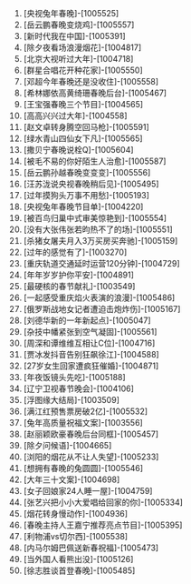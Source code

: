 
1. [央视兔年春晚]-[1005525]
1. [岳云鹏春晚变烧鸡]-[1005557]
1. [新时代我在中国]-[1005391]
1. [除夕夜看场浪漫烟花]-[1004817]
1. [北京大视听过大年]-[1004718]
1. [群星合唱花开种花家]-[1005550]
1. [邓超今年春晚还是没收住]-[1005558]
1. [希林娜依高黄绮珊春晚后台]-[1005467]
1. [王宝强春晚三个节目]-[1004565]
1. [高高兴兴过大年]-[1004558]
1. [赵文卓转身腾空回马枪]-[1005591]
1. [绿水青山四仙女下凡]-[1005565]
1. [撒贝宁春晚说栓Q]-[1005604]
1. [被毛不易的你好陌生人治愈]-[1005587]
1. [岳云鹏孙越春晚变变变]-[1005556]
1. [汪苏泷说央视春晚稍后见]-[1005495]
1. [过年摸狗头万事不用愁]-[1005193]
1. [央视兔年春晚节目单]-[1004220]
1. [被百鸟归巢中式审美惊艳到]-[1005554]
1. [没有大张伟张若昀热不了的场]-[1005551]
1. [杀猪女屠夫月入3万买房买奔驰]-[1005159]
1. [过年的感觉有了]-[1003270]
1. [重庆轨道交通延时运营120分钟]-[1004729]
1. [年年岁岁护你平安]-[1004891]
1. [最硬核的春节献礼]-[1003549]
1. [一起感受重庆焰火表演的浪漫]-[1005486]
1. [俄罗斯战地女记者遭迫击炮炸伤]-[1005167]
1. [刘德华新的一年新起点]-[1005047]
1. [杂技中幡紧张到空气凝固]-[1005561]
1. [周深和谭维维互相让C位]-[1004716]
1. [贾冰发抖音告别狂飙徐江]-[1004588]
1. [27岁女生回家遭疯狂催婚]-[1004871]
1. [年夜饭镜头先吃]-[1005188]
1. [辽宁卫视春节晚会]-[1004106]
1. [浮图缘大结局]-[1003509]
1. [满江红预售票房破2亿]-[1005532]
1. [兔年高质量祝福文案]-[1003556]
1. [赵丽颖欧豪春晚后台同框]-[1005457]
1. [除夕问候语]-[1004665]
1. [浏阳的烟花从不让人失望]-[1005233]
1. [想拥有春晚的兔圆圆]-[1005546]
1. [大年三十文案]-[1004698]
1. [女子回娘家24人睡一屋]-[1004759]
1. [张艺兴把小小大爱唱给回家的你]-[1005334]
1. [烟花转身慢动作]-[1004936]
1. [春晚主持人王嘉宁推荐亮点节目]-[1005395]
1. [利物浦vs切尔西]-[1005538]
1. [内马尔姆巴佩送新春祝福]-[1005473]
1. [当外国人看熊出没]-[1005126]
1. [徐志胜谈首登春晚]-[1005485]